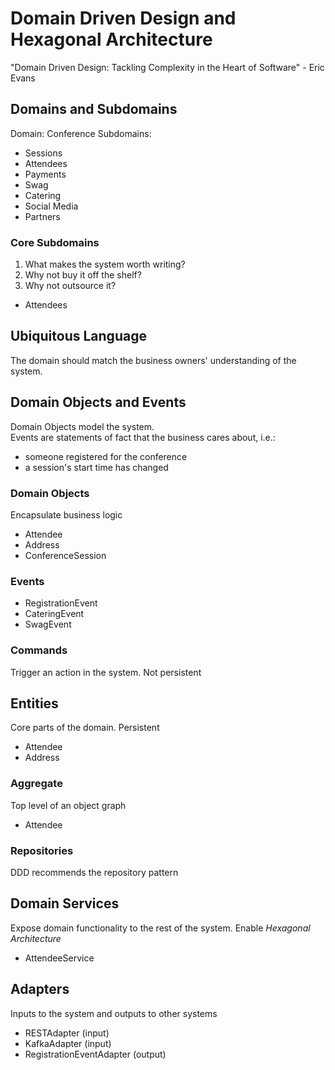 # Domain Driven Design and Hexagonal Architecture

"Domain Driven Design: Tackling Complexity in the Heart of Software" - Eric Evans

## Domains and Subdomains

Domain: Conference
Subdomains:
- Sessions
- Attendees
- Payments
- Swag
- Catering
- Social Media
- Partners

### Core Subdomains

1. What makes the system worth writing?
2. Why not buy it off the shelf?
3. Why not outsource it?

- Attendees

## Ubiquitous Language
The domain should match the business owners' understanding of the system.

## Domain Objects and Events
Domain Objects model the system.  
Events are statements of fact that the business cares about, i.e.:
- someone registered for the conference 
- a session's start time has changed

### Domain Objects
Encapsulate business logic
- Attendee
- Address
- ConferenceSession

### Events
- RegistrationEvent
- CateringEvent
- SwagEvent

### Commands
Trigger an action in the system.  Not persistent

## Entities
Core parts of the domain.  Persistent
- Attendee
- Address

### Aggregate
Top level of an object graph
- Attendee

### Repositories
DDD recommends the repository pattern

## Domain Services
Expose domain functionality to the rest of the system.  Enable *Hexagonal Architecture*
- AttendeeService

## Adapters
Inputs to the system and outputs to other systems
- RESTAdapter (input)
- KafkaAdapter (input)
- RegistrationEventAdapter (output)